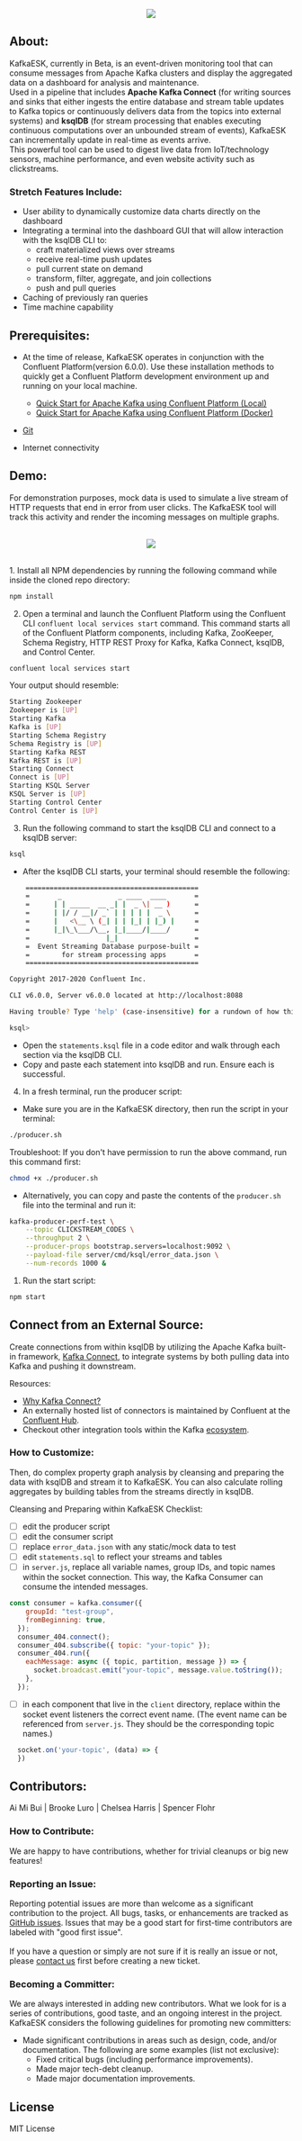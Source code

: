 <center>

![](client/images/kafkaesk-logo-readme.png)

</center>

## **About:**
KafkaESK, currently in Beta, is an event-driven monitoring tool that can consume messages from Apache Kafka clusters and display the aggregated data on a dashboard for analysis and maintenance.<br> Used in a pipeline that includes **Apache Kafka Connect** (for writing sources and sinks that either ingests the entire database and stream table updates to Kafka topics or continuously delivers data from the topics into external systems) and **ksqlDB** (for stream processing that enables executing continuous computations over an unbounded stream of events), KafkaESK can incrementally update in real-time as events arrive.<br> 
This powerful tool can be used to digest live data from IoT/technology sensors, machine performance, and even website activity such as clickstreams.
<br>

### Stretch Features Include:
- User ability to dynamically customize data charts directly on the dashboard
- Integrating a terminal into the dashboard GUI that will allow interaction with the ksqlDB CLI to: 
  - craft materialized views over streams 
  - receive real-time push updates 
  - pull current state on demand
  - transform, filter, aggregate, and join collections 
  - push and pull queries
- Caching of previously ran queries
- Time machine capability

## **Prerequisites:**
- At the time of release, KafkaESK operates in conjunction with the Confluent Platform(version 6.0.0). Use these installation methods to quickly get a Confluent Platform development environment up and running on your local machine.

  - [Quick Start for Apache Kafka using Confluent Platform (Local)](https://docs.confluent.io/platform/current/quickstart/ce-quickstart.html#ce-quickstart)
  - [Quick Start for Apache Kafka using Confluent Platform (Docker)](https://docs.confluent.io/platform/current/quickstart/ce-docker-quickstart.html#ce-docker-quickstart)
- [Git](https://git-scm.com/downloads)
- Internet connectivity

## **Demo:**
For demonstration purposes, mock data is used to simulate a live stream of HTTP requests that end in error from user clicks. The KafkaESK tool will track this activity and render the incoming messages on multiple graphs. 
<br>
<br>

<center> 

![](client/images/kafkaESK-demo4.gif)

</center>
<br>
1. Install all NPM dependencies by running the following command while inside the cloned repo directory:

```bash
npm install
```

2. Open a terminal and launch the Confluent Platform using the Confluent CLI `confluent local services start` command. This command starts all of the Confluent Platform components, including Kafka, ZooKeeper, Schema Registry, HTTP REST Proxy for Kafka, Kafka Connect, ksqlDB, and Control Center.

```bash
confluent local services start
```
Your output should resemble:

```bash
Starting Zookeeper
Zookeeper is [UP]
Starting Kafka
Kafka is [UP]
Starting Schema Registry
Schema Registry is [UP]
Starting Kafka REST
Kafka REST is [UP]
Starting Connect
Connect is [UP]
Starting KSQL Server
KSQL Server is [UP]
Starting Control Center
Control Center is [UP]
```
3. Run the following command to start the ksqlDB CLI and connect to a ksqlDB server:
```bash
ksql
```
- After the ksqlDB CLI starts, your terminal should resemble the following:
```bash
    ===========================================
    =       _              _ ____  ____       =
    =      | | _____  __ _| |  _ \| __ )      =
    =      | |/ / __|/ _` | | | | |  _ \      =
    =      |   <\__ \ (_| | | |_| | |_) |     =
    =      |_|\_\___/\__, |_|____/|____/      =
    =                   |_|                   =
    =  Event Streaming Database purpose-built =
    =        for stream processing apps       =
    ===========================================

Copyright 2017-2020 Confluent Inc.

CLI v6.0.0, Server v6.0.0 located at http://localhost:8088

Having trouble? Type 'help' (case-insensitive) for a rundown of how things work!

ksql> 
```
- Open the `statements.ksql` file in a code editor and walk through each section via the ksqlDB CLI. 
- Copy and paste each statement into ksqlDB and run. Ensure each is successful. 

4. In a fresh terminal, run the producer script:
- Make sure you are in the KafkaESK directory, then run the script in your terminal:
```bash
./producer.sh
```
Troubleshoot: If you don't have permission to run the above command, run this command first:
```bash
chmod +x ./producer.sh
```
- Alternatively, you can copy and paste the contents of the `producer.sh` file into the terminal and run it:
```bash
kafka-producer-perf-test \
    --topic CLICKSTREAM_CODES \
    --throughput 2 \
    --producer-props bootstrap.servers=localhost:9092 \
    --payload-file server/cmd/ksql/error_data.json \
    --num-records 1000 &
```
1. Run the start script:
``` bash 
npm start
```

## **Connect from an External Source:**
Create connections from within ksqlDB by utilizing the Apache Kafka built-in framework, [Kafka Connect](https://docs.confluent.io/platform/current/connect/index.html), to integrate systems by both pulling data into Kafka and pushing it downstream.
<br>

Resources:

- [Why Kafka Connect?](https://confluent.buzzsprout.com/186154/1265780-why-kafka-connect-ft-robin-moffatt)
- An externally hosted list of connectors is maintained by Confluent at the [Confluent Hub](https://www.confluent.io/hub/). 
- Checkout other integration tools within the Kafka [ecosystem](https://cwiki.apache.org/confluence/display/KAFKA/Ecosystem).  

### **How to Customize:**
Then, do complex property graph analysis by cleansing and preparing the data with ksqlDB and stream it to KafkaESK. You can also calculate rolling aggregates by building tables from the streams directly in ksqlDB. 
<br>

Cleansing and Preparing within KafkaESK Checklist:
- [ ] edit the producer script 
- [ ] edit the consumer script
- [ ] replace `error_data.json` with any static/mock data to test 
- [ ] edit `statements.sql` to reflect your streams and tables
- [ ] in `server.js`, replace all variable names, group IDs, and topic names within the socket connection. This way, the Kafka Consumer can consume the intended messages.
  
```javascript
const consumer = kafka.consumer({
    groupId: "test-group", 
    fromBeginning: true,
  });
  consumer_404.connect();
  consumer_404.subscribe({ topic: "your-topic" });
  consumer_404.run({
    eachMessage: async ({ topic, partition, message }) => {
      socket.broadcast.emit("your-topic", message.value.toString()); 
    },
  });
```
- [ ] in each component that live in the `client` directory, replace within the socket event listeners the correct event name. (The event name can be referenced from `server.js`. They should be the corresponding topic names.)

```javascript
  socket.on('your-topic', (data) => { 
  })
```

## **Contributors:**

Ai Mi Bui | Brooke Luro | Chelsea Harris | Spencer Flohr

### **How to Contribute:**
We are happy to have contributions, whether for trivial cleanups or big new features!
### Reporting an Issue:
Reporting potential issues are more than welcome as a significant contribution to the project. All bugs, tasks, or enhancements are tracked as [GitHub issues](https://github.com/oslabs-beta/kafkaESK/issues). Issues that may be a good start for first-time contributors are labeled with "good first issue".<br><br>
If you have a question or simply are not sure if it is really an issue or not, please [contact us]() first before creating a new ticket. 
### Becoming a Committer:
We are always interested in adding new contributors. What we look for is a series of contributions, good taste, and an ongoing interest in the project. KafkaESK considers the following guidelines for promoting new committers:
- Made significant contributions in areas such as design, code, and/or documentation. The following are some examples (list not exclusive):
  - Fixed critical bugs (including performance improvements).
  - Made major tech-debt cleanup.
  - Made major documentation improvements.

## License
MIT License
